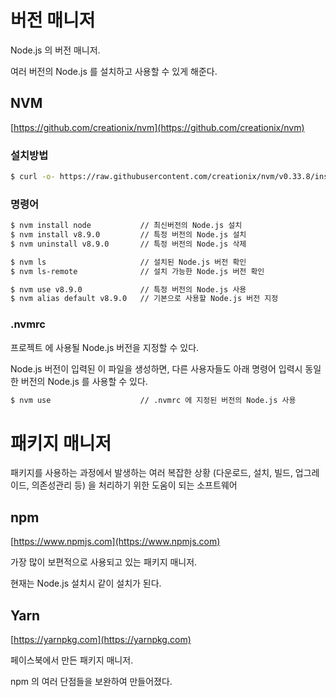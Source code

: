 # 버전 매니저

Node.js 의 버전 매니저.

여러 버전의 Node.js 를 설치하고 사용할 수 있게 해준다.

## NVM

[https://github.com/creationix/nvm](https://github.com/creationix/nvm)

### 설치방법

```bash
$ curl -o- https://raw.githubusercontent.com/creationix/nvm/v0.33.8/install.sh | bash
```

### 명령어

```bash
$ nvm install node           // 최신버전의 Node.js 설치
$ nvm install v8.9.0         // 특정 버전의 Node.js 설치
$ nvm uninstall v8.9.0       // 특정 버전의 Node.js 삭제

$ nvm ls                     // 설치된 Node.js 버전 확인
$ nvm ls-remote              // 설치 가능한 Node.js 버전 확인

$ nvm use v8.9.0             // 특정 버전의 Node.js 사용
$ nvm alias default v8.9.0   // 기본으로 사용할 Node.js 버전 지정
```

### .nvmrc

프로젝트 에 사용될 Node.js 버전을 지정할 수 있다.

Node.js 버전이 입력된 이 파일을 생성하면, 다른 사용자들도 아래 명령어 입력시 동일한 버전의 Node.js 를 사용할 수 있다.

```bash
$ nvm use                    // .nvmrc 에 지정된 버전의 Node.js 사용
```

# 패키지 매니저

패키지를 사용하는 과정에서 발생하는 여러 복잡한 상황 \(다운로드, 설치, 빌드, 업그레이드, 의존성관리 등\) 을 처리하기 위한 도움이 되는 소프트웨어

## npm

[https://www.npmjs.com](https://www.npmjs.com)

가장 많이 보편적으로 사용되고 있는 패키지 매니저.

현재는 Node.js 설치시 같이 설치가 된다.

## Yarn

[https://yarnpkg.com](https://yarnpkg.com)

페이스북에서 만든 패키지 매니저.

npm 의 여러 단점들을 보완하여 만들어졌다.

